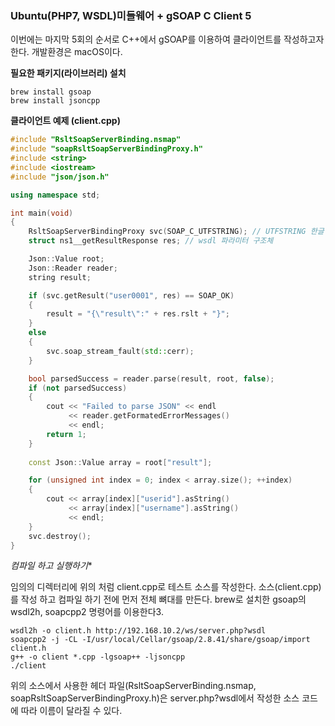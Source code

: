 ### Ubuntu(PHP7, WSDL)미들웨어 + gSOAP C Client 5

이번에는 마지막 5회의 순서로 C++에서 gSOAP를 이용하여 클라이언트를 작성하고자 한다. 개발환경은 macOS이다.

**필요한 패키지(라이브러리) 설치**
```
brew install gsoap
brew install jsoncpp
```

**클라이언트 예제 (client.cpp)**
```cpp
#include "RsltSoapServerBinding.nsmap"
#include "soapRsltSoapServerBindingProxy.h"
#include <string>
#include <iostream>
#include "json/json.h"

using namespace std;

int main(void)
{
    RsltSoapServerBindingProxy svc(SOAP_C_UTFSTRING); // UTFSTRING 한글
    struct ns1__getResultResponse res; // wsdl 파라미터 구조체

    Json::Value root;
    Json::Reader reader;
    string result;

    if (svc.getResult("user0001", res) == SOAP_OK)
    {
        result = "{\"result\":" + res.rslt + "}";
    }
    else
    {
        svc.soap_stream_fault(std::cerr);
    }

    bool parsedSuccess = reader.parse(result, root, false);
    if (not parsedSuccess)
    {
        cout << "Failed to parse JSON" << endl
             << reader.getFormatedErrorMessages()
             << endl;
        return 1;
    }
    
    const Json::Value array = root["result"];

    for (unsigned int index = 0; index < array.size(); ++index)
    {
        cout << array[index]["userid"].asString()
             << array[index]["username"].asString()
	 		 << endl;
    }
    svc.destroy();
}
```

*컴파일 하고 실행하기**

임의의 디렉터리에 위의 처럼 client.cpp로 테스트 소스를 작성한다. 소스(client.cpp)를 작성 하고 컴파일 하기 전에 먼저 전체 뼈대를 만든다. brew로 설치한 gsoap의 wsdl2h, soapcpp2 명령어를 이용한다3.
```
wsdl2h -o client.h http://192.168.10.2/ws/server.php?wsdl
soapcpp2 -j -CL -I/usr/local/Cellar/gsoap/2.8.41/share/gsoap/import client.h
g++ -o client *.cpp -lgsoap++ -ljsoncpp
./client
```

위의 소스에서 사용한 헤더 파일(RsltSoapServerBinding.nsmap, soapRsltSoapServerBindingProxy.h)은 server.php?wsdl에서 작성한 소스 코드에 따라 이름이 달라질 수 있다.
